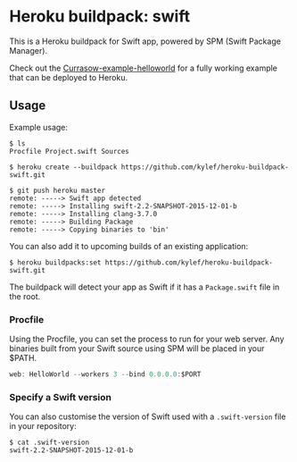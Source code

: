 # Heroku buildpack: swift

This is a Heroku buildpack for Swift app, powered by SPM (Swift Package Manager).

Check out the [Currasow-example-helloworld](https://github.com/kylef/Currasow-example-helloworld)
for a fully working example that can be deployed to Heroku.

## Usage

Example usage:

```shell
$ ls
Procfile Project.swift Sources

$ heroku create --buildpack https://github.com/kylef/heroku-buildpack-swift.git

$ git push heroku master
remote: -----> Swift app detected
remote: -----> Installing swift-2.2-SNAPSHOT-2015-12-01-b
remote: -----> Installing clang-3.7.0
remote: -----> Building Package
remote: -----> Copying binaries to 'bin'
```

You can also add it to upcoming builds of an existing application:

```shell
$ heroku buildpacks:set https://github.com/kylef/heroku-buildpack-swift.git
```

The buildpack will detect your app as Swift if it has a `Package.swift` file in
the root.

### Procfile

Using the Procfile, you can set the process to run for your web server. Any
binaries built from your Swift source using SPM will be placed in your $PATH.

```swift
web: HelloWorld --workers 3 --bind 0.0.0.0:$PORT
```

### Specify a Swift version

You can also customise the version of Swift used with a `.swift-version` file
in your repository:

```shell
$ cat .swift-version
swift-2.2-SNAPSHOT-2015-12-01-b
```
